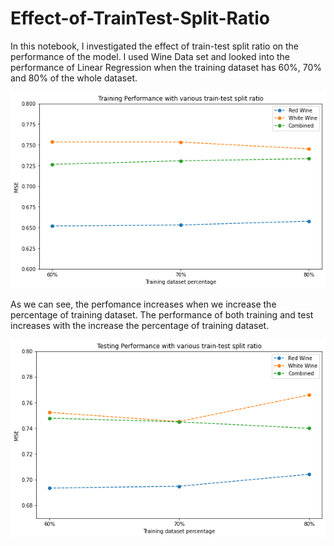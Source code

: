 # Effect-of-TrainTest-Split-Ratio
In this notebook, I investigated the effect of train-test split ratio on the performance of the model. I used Wine Data set and looked into the performance of Linear Regression when the training dataset has 60%, 70% and 80% of the whole dataset.

![Training Performance](Output_Images/download_01.png)

As we can see, the perfomance increases when we increase the percentage of training dataset.
The performance of both training and test increases with the increase the percentage of training dataset.

![Testing Performance](Output_Images/download_02.png)

